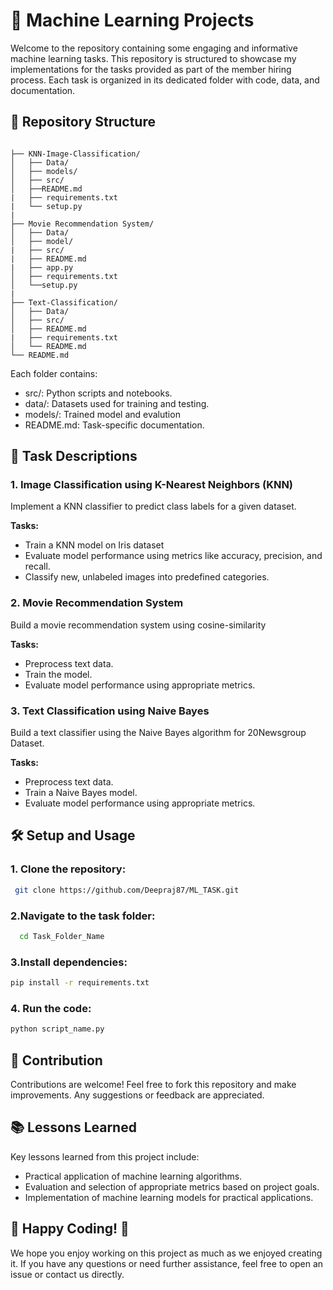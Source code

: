 
# 🚀 Machine Learning Projects 
Welcome to the repository containing some engaging and informative machine learning tasks. This repository is structured to showcase my implementations for the tasks provided as part of the member hiring process. Each task is organized in its dedicated folder with code, data, and documentation.

## 📁 Repository Structure

```plaintext

├── KNN-Image-Classification/
│   ├── Data/
│   ├── models/
│   ├── src/
│   ├──README.md
|   ├── requirements.txt
|   └── setup.py 
|   
├── Movie Recommendation System/
│   ├── Data/
│   ├── model/
|   ├── src/
|   ├── README.md
|   ├── app.py
│   ├── requirements.txt
│   └──setup.py
|
├── Text-Classification/
│   ├── Data/
│   ├── src/
│   ├── README.md
|   ├── requirements.txt
│   └── README.md
└── README.md

```


Each folder contains:

- src/: Python scripts and notebooks.
- data/: Datasets used for training and testing.
- models/: Trained model and evalution
- README.md: Task-specific documentation.


## 🌟 Task Descriptions
### 1. Image Classification using K-Nearest Neighbors (KNN)
Implement a KNN classifier to predict class labels for a given dataset.

**Tasks:**

- Train a KNN model on Iris dataset
- Evaluate model performance using metrics like accuracy, precision, and recall.
- Classify new, unlabeled images into predefined categories.
  
### 2. Movie Recommendation System
Build a movie recommendation system using cosine-similarity

**Tasks:**

- Preprocess text data.
- Train the model.
- Evaluate model performance using appropriate metrics.

### 3.  Text Classification using Naive Bayes
Build a text classifier using the Naive Bayes algorithm for 20Newsgroup Dataset.

**Tasks:**

- Preprocess text data.
- Train a Naive Bayes model.
- Evaluate model performance using appropriate metrics.


## 🛠️ Setup and Usage

### 1. Clone the repository:
```bash
 git clone https://github.com/Deepraj87/ML_TASK.git
```

### 2.Navigate to the task folder:

```bash
  cd Task_Folder_Name
```
### 3.Install dependencies:

```bash
pip install -r requirements.txt
```
### 4. Run the code:
```bash
python script_name.py

```
## 🤝 Contribution
Contributions are welcome! Feel free to fork this repository and make improvements. Any suggestions or feedback are appreciated.


## 📚 Lessons Learned
Key lessons learned from this project include:

- Practical application of machine learning algorithms.
- Evaluation and selection of appropriate metrics based on project goals.
- Implementation of machine learning models for practical applications.


## 🎉 Happy Coding! 🎉

We hope you enjoy working on this project as much as we enjoyed creating it. If you have any questions or need further assistance, feel free to open an issue or contact us directly.
